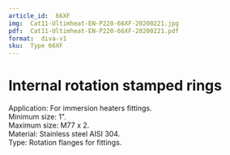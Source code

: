 ```yaml
---
article_id:  66XF
img:  Cat11-Ultimheat-EN-P220-66XF-20200221.jpg
pdf:  Cat11-Ultimheat-EN-P220-66XF-20200221.pdf
format:  diva-v1
sku:  Type 66XF
---
```

# Internal rotation stamped rings

Application: For immersion heaters fittings.  
Minimum size: 1".  
Maximum size: M77 x 2.  
Material: Stainless steel AISI 304.  
Type: Rotation flanges for fittings.  

